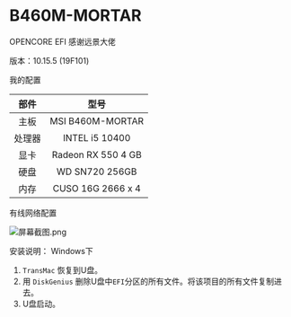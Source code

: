 # B460M-MORTAR
OPENCORE EFI  感谢远景大佬

版本：10.15.5 (19F101) 

我的配置 

|  部件  |        型号        |
| :----: | :----------------: |
|  主板  |  MSI B460M-MORTAR  |
| 处理器 |   INTEL i5 10400   |
|  显卡  | Radeon RX 550 4 GB |
|  硬盘  |   WD SN720 256GB   |
|  内存  | CUSO 16G 2666 x 4  |

有线网络配置

![](https://images.gitee.com/uploads/images/2020/0706/113528_a37a8a62_1789893.png "屏幕截图.png")

安装说明：
Windows下

1. `TransMac` 恢复到U盘。
2. 用 `DiskGenius` 删除U盘中`EFI`分区的所有文件。将该项目的所有文件复制进去。
3. U盘启动。



